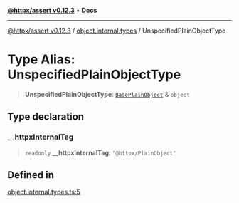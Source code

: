[**@httpx/assert v0.12.3**](../../README.md) • **Docs**

***

[@httpx/assert v0.12.3](../../README.md) / [object.internal.types](../README.md) / UnspecifiedPlainObjectType

# Type Alias: UnspecifiedPlainObjectType

> **UnspecifiedPlainObjectType**: [`BasePlainObject`](BasePlainObject.md) & `object`

## Type declaration

### \_\_httpxInternalTag

> `readonly` **\_\_httpxInternalTag**: `"@httpx/PlainObject"`

## Defined in

[object.internal.types.ts:5](https://github.com/belgattitude/httpx/blob/74dc9cd764aa64a9b1889ffb70a7f65e9435af37/packages/assert/src/object.internal.types.ts#L5)
